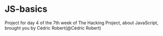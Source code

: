 # JS-basics
Project for day 4 of the 7th week of The Hacking Project, about JavaScript, brought you by Cédric Robert(@Cédric Robert)
